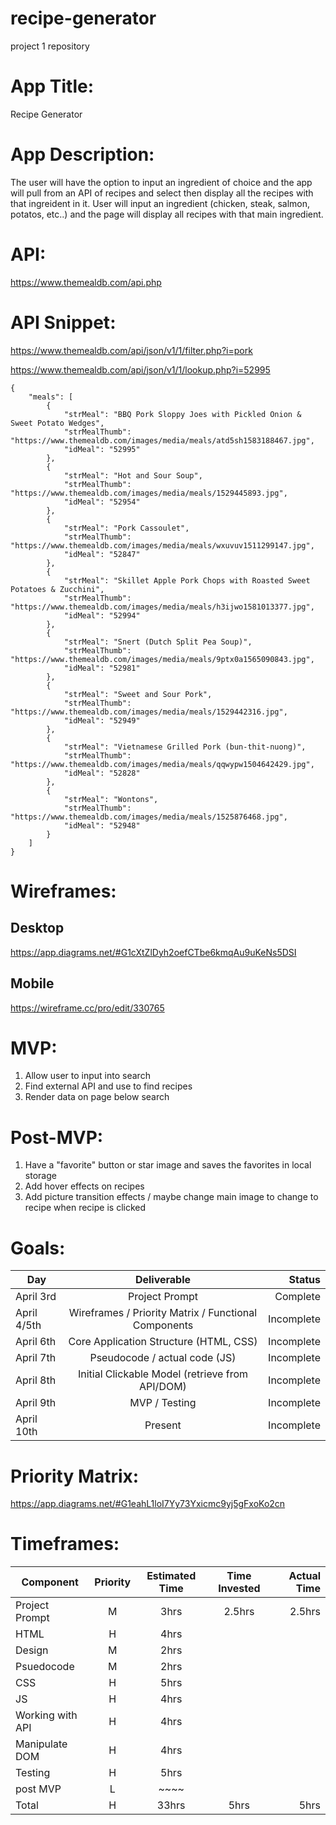 # recipe-generator
project 1 repository

# App Title: 

Recipe Generator

# App Description: 

The user will have the option to input an ingredient of choice and the app will pull from an API of recipes and select then display all the recipes with that ingreident in it.
User will input an ingredient (chicken, steak, salmon, potatos, etc..) and the page will display all recipes with that main ingredient.

# API: 

https://www.themealdb.com/api.php


# API Snippet: 


https://www.themealdb.com/api/json/v1/1/filter.php?i=pork

https://www.themealdb.com/api/json/v1/1/lookup.php?i=52995

```
{
    "meals": [
        {
            "strMeal": "BBQ Pork Sloppy Joes with Pickled Onion & Sweet Potato Wedges",
            "strMealThumb": "https://www.themealdb.com/images/media/meals/atd5sh1583188467.jpg",
            "idMeal": "52995"
        },
        {
            "strMeal": "Hot and Sour Soup",
            "strMealThumb": "https://www.themealdb.com/images/media/meals/1529445893.jpg",
            "idMeal": "52954"
        },
        {
            "strMeal": "Pork Cassoulet",
            "strMealThumb": "https://www.themealdb.com/images/media/meals/wxuvuv1511299147.jpg",
            "idMeal": "52847"
        },
        {
            "strMeal": "Skillet Apple Pork Chops with Roasted Sweet Potatoes & Zucchini",
            "strMealThumb": "https://www.themealdb.com/images/media/meals/h3ijwo1581013377.jpg",
            "idMeal": "52994"
        },
        {
            "strMeal": "Snert (Dutch Split Pea Soup)",
            "strMealThumb": "https://www.themealdb.com/images/media/meals/9ptx0a1565090843.jpg",
            "idMeal": "52981"
        },
        {
            "strMeal": "Sweet and Sour Pork",
            "strMealThumb": "https://www.themealdb.com/images/media/meals/1529442316.jpg",
            "idMeal": "52949"
        },
        {
            "strMeal": "Vietnamese Grilled Pork (bun-thit-nuong)",
            "strMealThumb": "https://www.themealdb.com/images/media/meals/qqwypw1504642429.jpg",
            "idMeal": "52828"
        },
        {
            "strMeal": "Wontons",
            "strMealThumb": "https://www.themealdb.com/images/media/meals/1525876468.jpg",
            "idMeal": "52948"
        }
    ]
}
```


# Wireframes: 

## Desktop
https://app.diagrams.net/#G1cXtZlDyh2oefCTbe6kmqAu9uKeNs5DSI

## Mobile
https://wireframe.cc/pro/edit/330765



# MVP: 

1) Allow user to input into search
2) Find external API and use to find recipes
3) Render data on page below search


# Post-MVP: 

1) Have a "favorite" button or star image and saves the favorites in local storage
2) Add hover effects on recipes
3) Add picture transition effects / maybe change main image to change to recipe when recipe is clicked

# Goals: 
|Day	       | Deliverable	                                        | Status     |
|--------------|:------------------------------------------------------:| ----------:|
|April 3rd	   | Project Prompt	                                        | Complete   |
|April 4/5th   | Wireframes / Priority Matrix / Functional Components	| Incomplete |
|April 6th	   | Core Application Structure (HTML, CSS)	                | Incomplete |
|April 7th	   | Pseudocode / actual code (JS)                          | Incomplete |
|April 8th	   | Initial Clickable Model	 (retrieve from API/DOM)    | Incomplete |
|April 9th	   | MVP / Testing                                          | Incomplete |
|April 10th	   | Present	                                            | Incomplete |

# Priority Matrix: 

https://app.diagrams.net/#G1eahL1loI7Yy73Yxicmc9yj5gFxoKo2cn

# Timeframes: 

| Component	        | Priority	| Estimated Time| Time Invested |  Actual Time  |
|-------------------|:---------:|:-------------:|:-------------:|--------------:|
| Project Prompt    |     M     |    3hrs       |    2.5hrs     |     2.5hrs    | 
| HTML              |     H     |    4hrs       |               |               |
| Design            |     M     |    2hrs       |               |               |
| Psuedocode        |     M     |    2hrs     |               |               |
| CSS               |     H     |    5hrs       |               |               |
| JS                |     H     |    4hrs       |               |               |
| Working with API	|   H	    |    4hrs       |               |               |
| Manipulate DOM    |     H     |    4hrs       |               |               |
| Testing           |     H     |    5hrs       |               |               |
| post MVP          |     L     |    ~~~~       |               |               |
| Total	            |   H	    |    33hrs    |	 5hrs       |     5hrs      |